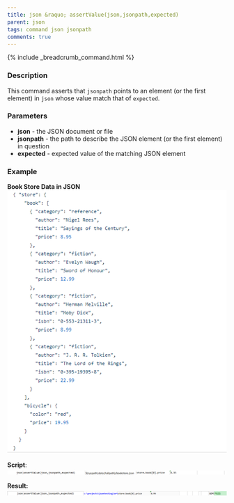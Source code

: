 ```yaml
---
title: json &raquo; assertValue(json,jsonpath,expected)
parent: json
tags: command json jsonpath
comments: true
---
```

{% include _breadcrumb_command.html %}

### Description
This command asserts that `jsonpath` points to an element (or the first element) in `json` whose value match that of
`expected`.


### Parameters
- **json** - the JSON document or file
- **jsonpath** \- the path to describe the JSON element (or the first element) in question
- **expected** \- expected value of the matching JSON element


### Example
**Book Store Data in JSON**<br/>
![bookstoreData](image/bookStoreData.png)

**Script**:<br/>
![script](image/assertValue_01.png)

**Result:**<br/>
![output](image/assertValue_02.png)
